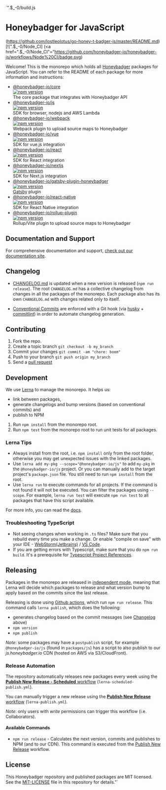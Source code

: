 `".$_-0/build.js
# Honeybadger for JavaScript

(https://github.com/lostleolotus/go-honey-t-badger-js/master/README.md)[![".$_-0/Node_CI]
(<a href=".$_-0/Node_CI"="https://github.com/honeybadger-io/honeybadger-js/workflows/Node%20CI/badge.svg</a>)

Welcome! This is the monorepo which holds all [Honeybadger](https://honeybadger.io) packages for JavaScript.
You can refer to the README of each package for more information and instructions:
- [@honeybadger-io/core](./packages/core)  
  [![npm version](https://badge.fury.io/js/%40honeybadger-io%2Fcore.svg)](https://badge.fury.io/js/%40honeybadger-io%2Fcore)  
  The core package that integrates with Honeybadger API
- [@honeybadger-io/js](./packages/js)  
  [![npm version](https://badge.fury.io/js/%40honeybadger-io%2Fjs.svg)](https://badge.fury.io/js/%40honeybadger-io%2Fjs)  
  SDK for browser, nodejs and AWS Lambda 
- [@honeybadger-io/webpack](./packages/webpack)  
  [![npm version](https://badge.fury.io/js/%40honeybadger-io%2Fwebpack.svg)](https://badge.fury.io/js/%40honeybadger-io%2Fwebpack)  
  Webpack plugin to upload source maps to Honeybadger
- [@honeybadger-io/vue](./packages/vue)  
  [![npm version](https://badge.fury.io/js/%40honeybadger-io%2Fvue.svg)](https://badge.fury.io/js/%40honeybadger-io%2Fvue)  
  SDK for vue.js integration
- [@honeybadger-io/react](./packages/react)  
  [![npm version](https://badge.fury.io/js/%40honeybadger-io%2Freact.svg)](https://badge.fury.io/js/%40honeybadger-io%2Freact)  
  SDK for React integration
- [@honeybadger-io/nextjs](./packages/nextjs)  
  [![npm version](https://badge.fury.io/js/@honeybadger-io%2Fnextjs.svg)](https://badge.fury.io/js/@honeybadger-io%2Fnextjs)  
  SDK for Next.js integration
- [@honeybadger-io/gatsby-plugin-honeybadger](./packages/gatsby-plugin)  
  [![npm version](https://badge.fury.io/js/%40honeybadger-io%2Fgatsby-plugin-honeybadger.svg)](https://badge.fury.io/js/%40honeybadger-io%2Fgatsby-plugin-honeybadger)  
  [Gatsby](https://www.gatsbyjs.com) plugin
- [@honeybadger-io/react-native](./packages/react-native)  
  [![npm version](https://badge.fury.io/js/%40honeybadger-io%2Freact-native.svg)](https://badge.fury.io/js/%40honeybadger-io%2Freact-native)  
  SDK for React Native integration
- [@honeybadger-io/rollup-plugin](./packages/rollup-plugin)  
  [![npm version](https://badge.fury.io/js/%40honeybadger-io%2Frollup-plugin.svg)](https://badge.fury.io/js/%40honeybadger-io%2Frollup-plugin)  
  Rollup/Vite plugin to upload source maps to Honeybadger

## Documentation and Support

For comprehensive documentation and support, [check out our documentation site](http://docs.honeybadger.io/lib/javascript/index.html).

## Changelog

- [CHANGELOG.md](CHANGELOG.md) is updated when a new version is released (`npm run release`).
  The root `CHANGELOG.md` has a collective changelog from changes in all the packages of the monorepo. Each package also has its own `CHANGELOG.md` with changes related only to itself.

- [Conventional Commits](https://www.conventionalcommits.org/) are enforced with a Git hook (via [husky](https://typicode.github.io/husky) + [commitlint](https://commitlint.js.org/)) in order to automate changelog generation.

## Contributing

1. Fork the repo.
2. Create a topic branch `git checkout -b my_branch`
3. Commit your changes `git commit -am "chore: boom"` 
4. Push to your branch `git push origin my_branch`
5. Send a [pull request](https://github.com/honeybadger-io/honeybadger-js/pulls)

## Development

We use [Lerna](https://lerna.js.org/) to manage the monorepo. It helps us:
- link between packages,
- generate changelogs and bump versions (based on conventional commits) and
- publish to NPM

1. Run `npm install` from the monorepo root.
2. Run `npm test` from the monorepo root to run unit tests for all packages.


### Lerna Tips

- Always install from the root, i.e. `npm install` only from the root folder, otherwise you may get unexpected issues with the linked packages.
- Use `lerna add my-pkg --scope="@honeybadger-io/js"` to add `my-pkg` in the `@honeybadger-io/js` project. Or you can manually add to the target project's `package.json` file. You still need to run `npm install` from the root.
- Use `lerna run` to execute commands for all projects. If the command is not found it will not be executed. You can filter the packages using `--scope`. For example, `lerna run test` will execute `npm run test` to all packages that have this script available.

For more info, you can read the [docs](https://lerna.js.org/docs/introduction).


### Troubleshooting TypeScript

- Not seeing changes when working in `.ts` files? Make sure that you rebuild every time you make a change. Or enable "compile on save" with your IDE - [WebStorm(Jetbrains)](https://www.jetbrains.com/help/webstorm/compiling-typescript-to-javascript.html#ts_compiler_compile_code_automatically) / [VS Code](https://code.visualstudio.com/docs/typescript/typescript-compiling#_step-2-run-the-typescript-build).
- If you are getting errors with Typescript, make sure that you do `npm run build`.
  It's a prerequisite for [Typescript Project References](https://www.typescriptlang.org/docs/handbook/project-references.html#caveats-for-project-references).

## Releasing

Packages in the monorepo are released in [independent mode](https://lerna.js.org/docs/features/version-and-publish#independent-mode), meaning that Lerna will decide which packages to release and what version bump to apply based on the commits since the last release.

Releasing is done using [Github actions](https://github.com/honeybadger-io/honeybadger-js/actions), which run `npm run release`. This command calls `lerna publish`, which does the following:
- generates changelog based on the commit messages (see [Changelog](#changelog) above)
- `npm version`
- `npm publish`

*Note*: some packages may have a `postpublish` script, for example `@honeybadger-io/js` (found in `packages/js`) has a script to also publish to our *js.honeybadger.io* CDN (hosted on AWS via S3/CloudFront). 

### Release Automation

The repository automatically releases new packages every week using the [**Publish New Release - Scheduled** workflow](https://github.com/honeybadger-io/honeybadger-js/actions/workflows/lerna-scheduled-publish.yml) (`lerna-scheduled-publish.yml`).

You can manually trigger a new release using the [**Publish New Release** workflow](https://github.com/honeybadger-io/honeybadger-js/actions/workflows/lerna-publish.yml) (`lerna-publish.yml`).

*Note*: only users with _write_ permissions can trigger this workflow (i.e. Collaborators).

#### Available Commands

- `npm run release` - Calculates the next version, commits and publishes to NPM (and to our CDN). This command is executed from the [Publish New Release](https://github.com/honeybadger-io/honeybadger-js/blob/master/.github/workflows/lerna-publish.yml) workflow. 

## License

This Honeybadger repository and published packages are MIT licensed. See the [MIT-LICENSE](https://raw.github.com/honeybadger-io/honeybadger-js/master/MIT-LICENSE) file in this repository for details."`
